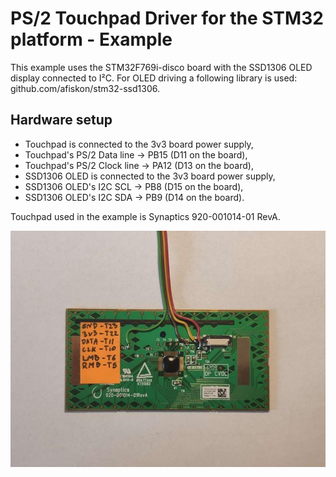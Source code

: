 # PS/2 Touchpad Driver for the STM32 platform - Example

This example uses the STM32F769i-disco board with the SSD1306 OLED display connected to I²C.
For OLED driving a following library is used: github.com/afiskon/stm32-ssd1306.

## Hardware setup

* Touchpad is connected to the 3v3 board power supply,
* Touchpad's PS/2 Data line -> PB15 (D11 on the board),
* Touchpad's PS/2 Clock line -> PA12 (D13 on the board),
* SSD1306 OLED is connected to the 3v3 board power supply,
* SSD1306 OLED's I2C SCL -> PB8 (D15 on the board),
* SSD1306 OLED's I2C SDA -> PB9 (D14 on the board).

Touchpad used in the example is Synaptics 920-001014-01 RevA.

![](https://github.com/ppelikan/stm32-ps2-touchpad/blob/main/example/img/touchpad_img.jpg)
